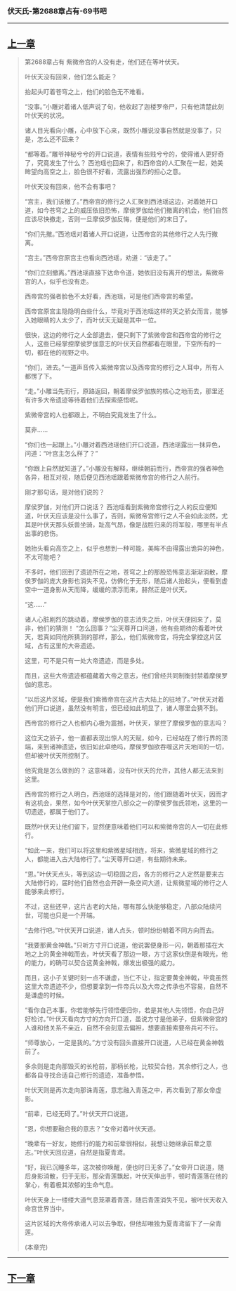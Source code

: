 ### 伏天氏-第2688章占有-69书吧

--------
[上一章](./bfaa54af0bc0f935067f63b32b109427.md)
--------


>
>
>
>第2688章占有
>紫微帝宫的人没有走，他们还在等叶伏天。
>
>叶伏天没有回来，他们怎么能走？
>
>抬起头盯着苍穹之上，他们的脸色无不难看。
>
>“没事。”小雕对着诸人低声说了句，他收起了迦楼罗帝尸，只有他清楚此刻叶伏天的状况。
>
>诸人目光看向小雕，心中放下心来，既然小雕说没事自然就是没事了，只是，怎么还不回来？
>
>“都等着。”雕爷神秘兮兮的开口说道，表情有些贱兮兮的，使得诸人更好奇了，究竟发生了什么？
>西池瑶也回来了，和西帝宫的人汇聚在一起，她美眸望向高空之上，脸色很不好看，流露出强烈的担心之意。
>
>叶伏天没有回来，他不会有事吧？
>
>“宫主，我们该撤了。”西帝宫的修行之人汇聚到西池瑶这边，对着她开口道，如今苍穹之上的威压依旧恐怖，摩侯罗伽给他们撤离的机会，他们自然应该尽快撤走，否则一旦摩侯罗伽反悔，便是他们的末日了。
>
>“你们先撤。”西池瑶对着诸人开口说道，让西帝宫的其他修行之人先行撤离。
>
>“宫主。”西帝宫原宫主也看向西池瑶，劝道：“该走了。”
>
>“你们立刻撤离。”西池瑶直接下达命令道，她依旧没有离开的想法，紫微帝宫的人，似乎也没有走。
>
>西帝宫的强者脸色不太好看，西池瑶，可是他们西帝宫的希望。
>
>西帝宫原宫主隐隐明白些什么，毕竟对于西池瑶这样的天之骄女而言，能够入她眼睛的人太少了，而叶伏天无疑是其中一位。
>
>很快，这边的修行之人全部退去，便只剩下了紫微帝宫和西帝宫的修行之人，这些已经掌控摩侯罗伽意志的叶伏天自然都看在眼里，下空所有的一切，都在他的视野之中。
>
>“你们，进去。”一道声音传入紫微帝宫以及西帝宫的修行之人耳中，所有人都愣了下。
>
>“走。”小雕当先而行，原路返回，朝着摩侯罗伽族的核心之地而去，那里还有许多大帝遗迹等待着他们去探索感悟呢。
>
>紫微帝宫的人也都跟上，不明白究竟发生了什么。
>
>莫非……
>
>“你们也一起跟上。”小雕对着西池瑶他们开口说道，西池瑶露出一抹异色，问道：“叶宫主怎么样了？”
>
>“你跟上自然就知道了。”小雕没有解释，继续朝前而行，西帝宫的强者神色各异，相互对视，随后便见西池瑶跟着紫微帝宫的修行之人前行。
>
>刚才那句话，是对他们说的？
>
>摩侯罗伽，对他们开口说话？
>西池瑶看到紫微帝宫修行之人的反应便知道，叶伏天应该是没什么事了，否则，紫微帝宫修行之人不会如此淡然，尤其是叶伏天那头妖兽坐骑，趾高气昂，像是战胜归来的将军般，哪里有半点出事的悲伤。
>
>她抬头看向高空之上，似乎也想到一种可能，美眸不由得露出诡异的神色，不太可能吧？
>
>不多时，他们回到了遗迹所在之地，苍穹之上的那股恐怖意志渐渐消散，摩侯罗伽的庞大身影也消失不见，仿佛化于无形，随后诸人抬起头，便看到虚空中一道身影从天而降，缓缓的漂浮而来，赫然正是叶伏天。
>
>“这……”
>
>诸人心脏剧烈的跳动着，摩侯罗伽的意志消失之后，叶伏天便回来了，莫非，他们的猜测！
>“怎么回事？”尘天尊开口问道，他有些期待的看着叶伏天，若真如同他所猜测的那样，那么，他们紫微帝宫，将完全掌控这片区域，占有这里的大帝遗迹。
>
>这里，可不是只有一处大帝遗迹，而是多处。
>
>而且，这些大帝遗迹都蕴藏着大帝之意志，他们曾经共同制衡封禁着摩侯罗伽的意志。
>
>“以后这片区域，便是我们紫微帝宫在这片古大陆上的驻地了。”叶伏天对着他们开口说道，虽然没有明言，但已经如此明显了，诸人哪里会猜不到。
>
>西帝宫的修行之人也都内心极为震撼，叶伏天，掌控了摩侯罗伽的意志吗？
>
>这位天之骄子，他一直都表现出惊人的天赋，如今，已经站在了修行界的顶端，来到诸神遗迹，依旧如此卓绝吗，摩侯罗伽欲吞噬这片天地间的一切，但却被叶伏天所控制了。
>
>他究竟是怎么做到的？
>这意味着，没有叶伏天的允许，其他人都无法来到这里。
>
>西帝宫的修行之人明白，西池瑶的选择是对的，他们跟随着叶伏天，因而才有这机会，果然，如今叶伏天掌控八部众之一的摩侯罗伽氏领地，这里的一切遗迹，都属于他们了。
>
>既然叶伏天让他们留下，显然便意味着他们可以和紫微帝宫的人一切在此修行。
>
>“如此一来，我们可以将这里和紫微星域相连，将来，紫微星域的修行之人，都能进入古大陆修行了。”尘天尊开口道，有些期待未来。
>
>“恩。”叶伏天点头，等到这边一切稳固之后，各方的修行之人定然是要来古大陆修行的，届时他们自然也会开辟一条空间大道，让紫微星域的修行之人能够来此修行。
>
>不过，这些还早，这片古老的大陆，哪有那么快能够稳定，八部众陆续问世，可能也只是一个开端。
>
>“去修行吧。”叶伏天开口说道，诸人点头，顿时纷纷朝着不同方向而去。
>
>“我要那黄金神戟。”只听方寸开口说道，他说罢便身形一闪，朝着那插在大地之上的黄金神戟而去，叶伏天看了那边一眼，方寸这家伙倒是有眼光，他的能力，的确可以契合这黄金神戟，爆发出极强的威力。
>
>而且，这小子关键时刻一点不谦虚，当仁不让，指定要黄金神戟，毕竟虽然这里大帝遗迹不少，但想要拿到一件帝兵以及大帝之传承也不容易，自然不是谦虚的时候。
>
>“看你自己本事，你若能够先行领悟便归你，若是其他人先领悟，你自己好好检讨。”叶伏天看向方寸的方向开口道，虽说方寸是他弟子，但紫微帝宫的人谁和他关系不亲近，自然不会刻意去偏袒，想要直接索要帝兵可不行。
>
>“师尊放心，一定是我的。”方寸没有回头直接开口说道，人已经在黄金神戟前了。
>
>多余则是走向那毁灭的长枪前，那柄长枪，比较契合他，其余修行之人，也都各自寻找合适自己修行的遗迹，准备参悟。
>
>叶伏天则是再次走向那诛青莲，意志融入青莲之中，再次看到了那女帝虚影。
>
>“前辈，已经无碍了。”叶伏天开口说道。
>
>“恩，你想要融合我的意志？”女帝对着叶伏天道。
>
>“晚辈有一好友，她修行的能力和前辈很相似，我想让她继承前辈之意志。”叶伏天回应道，自然是指夏青鸢。
>
>“好，我已沉睡多年，这次被你唤醒，便也时日无多了。”女帝开口说道，随后身影消散，归于无形，那朵青莲飘起，叶伏天伸出手，顿时青莲落在他的掌心，有着极其浓郁的生命气息。
>
>叶伏天身上一缕缕大道气息笼罩着青莲，随后青莲消失不见，被叶伏天收入命宫世界当中。
>
>这片区域的大帝传承诸人可以去争取，但他却唯独为夏青鸢留下了一朵青莲。
>
>(本章完)
>
>

--------
[下一章](./d7ab6b24304386658379dd2a5ac0c65c.md)
--------
